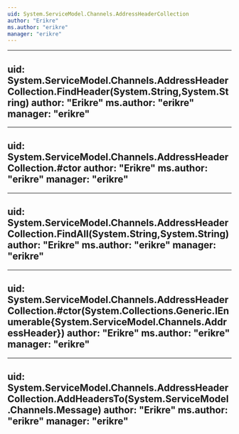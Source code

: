 ```yaml
---
uid: System.ServiceModel.Channels.AddressHeaderCollection
author: "Erikre"
ms.author: "erikre"
manager: "erikre"
---
```


---
uid: System.ServiceModel.Channels.AddressHeaderCollection.FindHeader(System.String,System.String)
author: "Erikre"
ms.author: "erikre"
manager: "erikre"
---

---
uid: System.ServiceModel.Channels.AddressHeaderCollection.#ctor
author: "Erikre"
ms.author: "erikre"
manager: "erikre"
---

---
uid: System.ServiceModel.Channels.AddressHeaderCollection.FindAll(System.String,System.String)
author: "Erikre"
ms.author: "erikre"
manager: "erikre"
---

---
uid: System.ServiceModel.Channels.AddressHeaderCollection.#ctor(System.Collections.Generic.IEnumerable{System.ServiceModel.Channels.AddressHeader})
author: "Erikre"
ms.author: "erikre"
manager: "erikre"
---

---
uid: System.ServiceModel.Channels.AddressHeaderCollection.AddHeadersTo(System.ServiceModel.Channels.Message)
author: "Erikre"
ms.author: "erikre"
manager: "erikre"
---
